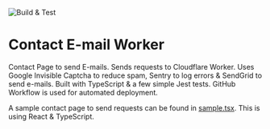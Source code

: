 ![Build & Test](https://github.com/mattferderer/cloudflare-contact-us-worker/actions/workflows/node.js.yml/badge.svg)

# Contact E-mail Worker
Contact Page to send E-mails. Sends requests to Cloudflare Worker. Uses Google Invisible Captcha to reduce spam, Sentry to log errors &amp; SendGrid to send e-mails. Built with TypeScript &amp; a few simple Jest tests. GitHub Workflow is used for automated deployment.

A sample contact page to send requests can be found in [sample.tsx](sample.tsx). This is using React & TypeScript.
